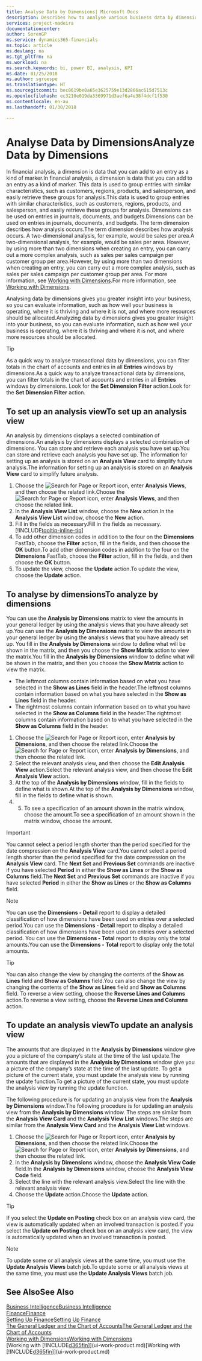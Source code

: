 ```yaml
---
title: Analyse Data by Dimensions| Microsoft Docs
description: Describes how to analyse various business data by dimensions.
services: project-madeira
documentationcenter: 
author: SorenGP
ms.service: dynamics365-financials
ms.topic: article
ms.devlang: na
ms.tgt_pltfrm: na
ms.workload: na
ms.search.keywords: bi, power BI, analysis, KPI
ms.date: 01/25/2018
ms.author: sgroespe
ms.translationtype: HT
ms.sourcegitcommit: bec0619be0a65e3625759e13d2866ac615d7513c
ms.openlocfilehash: ec3210e019da3369971d3aef6a4e38f4dcf1f530
ms.contentlocale: en-au
ms.lasthandoff: 01/30/2018

---
```

#  <a name="analyze-data-by-dimensions"></a><span data-ttu-id="30262-103">Analyse Data by Dimensions</span><span class="sxs-lookup"><span data-stu-id="30262-103">Analyze Data by Dimensions</span></span>
<span data-ttu-id="30262-104">In financial analysis, a dimension is data that you can add to an entry as a kind of marker.</span><span class="sxs-lookup"><span data-stu-id="30262-104">In financial analysis, a dimension is data that you can add to an entry as a kind of marker.</span></span> <span data-ttu-id="30262-105">This data is used to group entries with similar characteristics, such as customers, regions, products, and salesperson, and easily retrieve these groups for analysis.</span><span class="sxs-lookup"><span data-stu-id="30262-105">This data is used to group entries with similar characteristics, such as customers, regions, products, and salesperson, and easily retrieve these groups for analysis.</span></span> <span data-ttu-id="30262-106">Dimensions can be used on entries in journals, documents, and budgets.</span><span class="sxs-lookup"><span data-stu-id="30262-106">Dimensions can be used on entries in journals, documents, and budgets.</span></span> <span data-ttu-id="30262-107">The term dimension describes how analysis occurs.</span><span class="sxs-lookup"><span data-stu-id="30262-107">The term dimension describes how analysis occurs.</span></span> <span data-ttu-id="30262-108">A two-dimensional analysis, for example, would be sales per area.</span><span class="sxs-lookup"><span data-stu-id="30262-108">A two-dimensional analysis, for example, would be sales per area.</span></span> <span data-ttu-id="30262-109">However, by using more than two dimensions when creating an entry, you can carry out a more complex analysis, such as sales per sales campaign per customer group per area.</span><span class="sxs-lookup"><span data-stu-id="30262-109">However, by using more than two dimensions when creating an entry, you can carry out a more complex analysis, such as sales per sales campaign per customer group per area.</span></span> <span data-ttu-id="30262-110">For more information, see [Working with Dimensions](finance-dimensions.md).</span><span class="sxs-lookup"><span data-stu-id="30262-110">For more information, see [Working with Dimensions](finance-dimensions.md).</span></span>

<span data-ttu-id="30262-111">Analysing data by dimensions gives you greater insight into your business, so you can evaluate information, such as how well your business is operating, where it is thriving and where it is not, and where more resources should be allocated.</span><span class="sxs-lookup"><span data-stu-id="30262-111">Analyzing data by dimensions gives you greater insight into your business, so you can evaluate information, such as how well your business is operating, where it is thriving and where it is not, and where more resources should be allocated.</span></span>

> [!TIP]
> <span data-ttu-id="30262-112">As a quick way to analyse transactional data by dimensions, you can filter totals in the chart of accounts and entries in all **Entries** windows by dimensions.</span><span class="sxs-lookup"><span data-stu-id="30262-112">As a quick way to analyze transactional data by dimensions, you can filter totals in the chart of accounts and entries in all **Entries** windows by dimensions.</span></span> <span data-ttu-id="30262-113">Look for the **Set Dimension Filter** action.</span><span class="sxs-lookup"><span data-stu-id="30262-113">Look for the **Set Dimension Filter** action.</span></span>

## <a name="to-set-up-an-analysis-view"></a><span data-ttu-id="30262-114">To set up an analysis view</span><span class="sxs-lookup"><span data-stu-id="30262-114">To set up an analysis view</span></span>  
<span data-ttu-id="30262-115">An analysis by dimensions displays a selected combination of dimensions.</span><span class="sxs-lookup"><span data-stu-id="30262-115">An analysis by dimensions displays a selected combination of dimensions.</span></span> <span data-ttu-id="30262-116">You can store and retrieve each analysis you have set up.</span><span class="sxs-lookup"><span data-stu-id="30262-116">You can store and retrieve each analysis you have set up.</span></span> <span data-ttu-id="30262-117">The information for setting up an analysis is stored on an **Analysis View** card to simplify future analysis.</span><span class="sxs-lookup"><span data-stu-id="30262-117">The information for setting up an analysis is stored on an **Analysis View** card to simplify future analysis.</span></span>  

1. <span data-ttu-id="30262-118">Choose the ![Search for Page or Report](media/ui-search/search_small.png "Search for Page or Report icon") icon, enter **Analysis Views**, and then choose the related link.</span><span class="sxs-lookup"><span data-stu-id="30262-118">Choose the ![Search for Page or Report](media/ui-search/search_small.png "Search for Page or Report icon") icon, enter **Analysis Views**, and then choose the related link.</span></span>  
2. <span data-ttu-id="30262-119">In the **Analysis View List** window, choose the **New** action.</span><span class="sxs-lookup"><span data-stu-id="30262-119">In the **Analysis View List** window, choose the **New** action.</span></span>
3. <span data-ttu-id="30262-120">Fill in the fields as necessary.</span><span class="sxs-lookup"><span data-stu-id="30262-120">Fill in the fields as necessary.</span></span> [!INCLUDE[tooltip-inline-tip](includes/tooltip-inline-tip_md.md)]
4. <span data-ttu-id="30262-121">To add other dimension codes in addition to the four on the **Dimensions** FastTab, choose the **Filter** action, fill in the fields, and then choose the **OK** button.</span><span class="sxs-lookup"><span data-stu-id="30262-121">To add other dimension codes in addition to the four on the **Dimensions** FastTab, choose the **Filter** action, fill in the fields, and then choose the **OK** button.</span></span>  
5. <span data-ttu-id="30262-122">To update the view, choose the **Update** action.</span><span class="sxs-lookup"><span data-stu-id="30262-122">To update the view, choose the **Update** action.</span></span>

## <a name="to-analyze-by-dimensions"></a><span data-ttu-id="30262-123">To analyse by dimensions</span><span class="sxs-lookup"><span data-stu-id="30262-123">To analyze by dimensions</span></span>
<span data-ttu-id="30262-124">You can use the **Analysis by Dimensions** matrix to view the amounts in your general ledger by using the analysis views that you have already set up.</span><span class="sxs-lookup"><span data-stu-id="30262-124">You can use the **Analysis by Dimensions** matrix to view the amounts in your general ledger by using the analysis views that you have already set up.</span></span> <span data-ttu-id="30262-125">You fill in the **Analysis by Dimensions** window to define what will be shown in the matrix, and then you choose the **Show Matrix** action to view the matrix.</span><span class="sxs-lookup"><span data-stu-id="30262-125">You fill in the **Analysis by Dimensions** window to define what will be shown in the matrix, and then you choose the **Show Matrix** action to view the matrix.</span></span>  

- <span data-ttu-id="30262-126">The leftmost columns contain information based on what you have selected in the **Show as Lines** field in the header.</span><span class="sxs-lookup"><span data-stu-id="30262-126">The leftmost columns contain information based on what you have selected in the **Show as Lines** field in the header.</span></span>  
- <span data-ttu-id="30262-127">The rightmost columns contain information based on to what you have selected in the **Show as Columns** field in the header.</span><span class="sxs-lookup"><span data-stu-id="30262-127">The rightmost columns contain information based on to what you have selected in the **Show as Columns** field in the header.</span></span>  

1. <span data-ttu-id="30262-128">Choose the ![Search for Page or Report](media/ui-search/search_small.png "Search for Page or Report icon") icon, enter **Analysis by Dimensions**, and then choose the related link.</span><span class="sxs-lookup"><span data-stu-id="30262-128">Choose the ![Search for Page or Report](media/ui-search/search_small.png "Search for Page or Report icon") icon, enter **Analysis by Dimensions**, and then choose the related link.</span></span>  
2. <span data-ttu-id="30262-129">Select the relevant analysis view, and then choose the **Edit Analysis View** action.</span><span class="sxs-lookup"><span data-stu-id="30262-129">Select the relevant analysis view,  and then choose the **Edit Analysis View** action.</span></span>
3. <span data-ttu-id="30262-130">At the top of the **Analysis by Dimensions** window, fill in the fields to define what is shown.</span><span class="sxs-lookup"><span data-stu-id="30262-130">At the top of the **Analysis by Dimensions** window, fill in the fields to define what is shown.</span></span>
4. 5. <span data-ttu-id="30262-131">To see a specification of an amount shown in the matrix window, choose the amount.</span><span class="sxs-lookup"><span data-stu-id="30262-131">To see a specification of an amount shown in the matrix window, choose the amount.</span></span>  

> [!IMPORTANT]  
>   <span data-ttu-id="30262-132">You cannot select a period length shorter than the period specified for the date compression on the **Analysis View** card.</span><span class="sxs-lookup"><span data-stu-id="30262-132">You cannot select a period length shorter than the period specified for the date compression on the **Analysis View** card.</span></span> <span data-ttu-id="30262-133">The **Next Set** and **Previous Set** commands are inactive if you have selected **Period** in either the **Show as Lines** or the **Show as Columns** field.</span><span class="sxs-lookup"><span data-stu-id="30262-133">The **Next Set** and **Previous Set** commands are inactive if you have selected **Period** in either the **Show as Lines** or the **Show as Columns** field.</span></span>  

> [!NOTE]  
>   <span data-ttu-id="30262-134">You can use the **Dimensions - Detail** report to display a detailed classification of how dimensions have been used on entries over a selected period.</span><span class="sxs-lookup"><span data-stu-id="30262-134">You can use the **Dimensions - Detail** report to display a detailed classification of how dimensions have been used on entries over a selected period.</span></span> <span data-ttu-id="30262-135">You can use the **Dimensions - Total** report to display only the total amounts.</span><span class="sxs-lookup"><span data-stu-id="30262-135">You can use the **Dimensions - Total** report to display only the total amounts.</span></span>  

> [!TIP]  
>   <span data-ttu-id="30262-136">You can also change the view by changing the contents of the **Show as Lines** field and **Show as Columns** field.</span><span class="sxs-lookup"><span data-stu-id="30262-136">You can also change the view by changing the contents of the **Show as Lines** field and **Show as Columns** field.</span></span> <span data-ttu-id="30262-137">To reverse a view setting, choose the **Reverse Lines and Columns** action.</span><span class="sxs-lookup"><span data-stu-id="30262-137">To reverse a view setting, choose the **Reverse Lines and Columns** action.</span></span>

## <a name="to-update-an-analysis-view"></a><span data-ttu-id="30262-138">To update an analysis view</span><span class="sxs-lookup"><span data-stu-id="30262-138">To update an analysis view</span></span>  
<span data-ttu-id="30262-139">The amounts that are displayed in the **Analysis by Dimensions** window give you a picture of the company’s state at the time of the last update.</span><span class="sxs-lookup"><span data-stu-id="30262-139">The amounts that are displayed in the **Analysis by Dimensions** window give you a picture of the company’s state at the time of the last update.</span></span> <span data-ttu-id="30262-140">To get a picture of the current state, you must update the analysis view by running the update function.</span><span class="sxs-lookup"><span data-stu-id="30262-140">To get a picture of the current state, you must update the analysis view by running the update function.</span></span>

<span data-ttu-id="30262-141">The following procedure is for updating an analysis view from the **Analysis by Dimensions** window.</span><span class="sxs-lookup"><span data-stu-id="30262-141">The following procedure is for updating an analysis view from the **Analysis by Dimensions** window.</span></span> <span data-ttu-id="30262-142">The steps are similar from the **Analysis View Card** and the **Analysis View List** windows.</span><span class="sxs-lookup"><span data-stu-id="30262-142">The steps are similar from the **Analysis View Card** and the **Analysis View List** windows.</span></span>  

1. <span data-ttu-id="30262-143">Choose the ![Search for Page or Report](media/ui-search/search_small.png "Search for Page or Report icon") icon, enter **Analysis by Dimensions**, and then choose the related link.</span><span class="sxs-lookup"><span data-stu-id="30262-143">Choose the ![Search for Page or Report](media/ui-search/search_small.png "Search for Page or Report icon") icon, enter **Analysis by Dimensions**, and then choose the related link.</span></span>  
2. <span data-ttu-id="30262-144">In the **Analysis by Dimensions** window, choose the **Analysis View Code** field.</span><span class="sxs-lookup"><span data-stu-id="30262-144">In the **Analysis by Dimensions** window, choose the **Analysis View Code** field.</span></span>  
3. <span data-ttu-id="30262-145">Select the line with the relevant analysis view.</span><span class="sxs-lookup"><span data-stu-id="30262-145">Select the line with the relevant analysis view.</span></span>  
4. <span data-ttu-id="30262-146">Choose the **Update** action.</span><span class="sxs-lookup"><span data-stu-id="30262-146">Choose the **Update** action.</span></span>  

> [!TIP]  
>   <span data-ttu-id="30262-147">If you select the **Update on Posting** check box on an analysis view card, the view is automatically updated when an involved transaction is posted.</span><span class="sxs-lookup"><span data-stu-id="30262-147">If you select the **Update on Posting** check box on an analysis view card, the view is automatically updated when an involved transaction is posted.</span></span>

> [!NOTE]  
>   <span data-ttu-id="30262-148">To update some or all analysis views at the same time, you must use the **Update Analysis Views** batch job.</span><span class="sxs-lookup"><span data-stu-id="30262-148">To update some or all analysis views at the same time, you must use the **Update Analysis Views** batch job.</span></span>  

## <a name="see-also"></a><span data-ttu-id="30262-149">See Also</span><span class="sxs-lookup"><span data-stu-id="30262-149">See Also</span></span>
[<span data-ttu-id="30262-150">Business Intelligence</span><span class="sxs-lookup"><span data-stu-id="30262-150">Business Intelligence</span></span>](bi.md)  
[<span data-ttu-id="30262-151">Finance</span><span class="sxs-lookup"><span data-stu-id="30262-151">Finance</span></span>](finance.md)  
[<span data-ttu-id="30262-152">Setting Up Finance</span><span class="sxs-lookup"><span data-stu-id="30262-152">Setting Up Finance</span></span>](finance-setup-finance.md)  
[<span data-ttu-id="30262-153">The General Ledger and the Chart of Accounts</span><span class="sxs-lookup"><span data-stu-id="30262-153">The General Ledger and the Chart of Accounts</span></span>](finance-general-ledger.md)  
[<span data-ttu-id="30262-154">Working with Dimensions</span><span class="sxs-lookup"><span data-stu-id="30262-154">Working with Dimensions</span></span>](finance-dimensions.md)  
<span data-ttu-id="30262-155">[Working with [!INCLUDE[d365fin](includes/d365fin_md.md)]](ui-work-product.md)</span><span class="sxs-lookup"><span data-stu-id="30262-155">[Working with [!INCLUDE[d365fin](includes/d365fin_md.md)]](ui-work-product.md)</span></span>  

